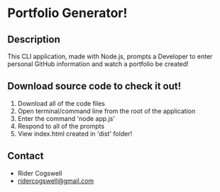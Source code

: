 # Portfolio Generator!

## Description 
This CLI application, made with Node.js, prompts a Developer to enter personal GitHub information and watch a portfolio be created!

## Download source code to check it out!
 1. Download all of the code files
 2. Open terminal/command line from the root of the application
 3. Enter the command 'node app.js'
 4. Respond to all of the prompts
 5. View index.html created in 'dist' folder!

## Contact
* Rider Cogswell
* ridercogswell@gmail.com 
